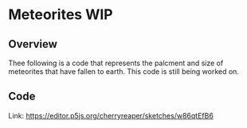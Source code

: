 # Meteorites WIP

## Overview
Thee following is a code that represents the palcment and size of meteorites that have fallen to earth. This code is still being worked on.

## Code
Link: https://editor.p5js.org/cherryreaper/sketches/w86qtEfB6
